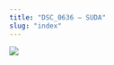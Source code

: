 ```yaml
---
title: "DSC_0636 – SUDA"
slug: "index"
---
```


[![](/wp-content/2015/05/DSC_0636-300x201.jpg)](/wp-content/2015/05/DSC_0636.jpg)